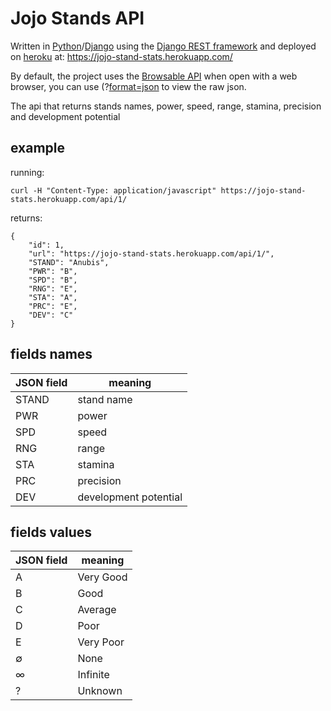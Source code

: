 # Jojo Stands API


Written in [Python](https://www.python.org/)/[Django](https://www.djangoproject.com/) using the [Django REST framework](https://www.django-rest-framework.org/) and deployed on [heroku](https://heroku.com/) at: https://jojo-stand-stats.herokuapp.com/

By default, the project uses the [Browsable API](https://www.django-rest-framework.org/topics/browsable-api/) when open with a web browser, you can use (?[format=json](https://jojo-stand-stats.herokuapp.com//?format=json) to view the raw json.

The api that returns stands names, power, speed, range, stamina, precision and development potential

## example

running:
```
curl -H "Content-Type: application/javascript" https://jojo-stand-stats.herokuapp.com/api/1/
```

returns:
```
{
    "id": 1,
    "url": "https://jojo-stand-stats.herokuapp.com/api/1/",
    "STAND": "Anubis",
    "PWR": "B",
    "SPD": "B",
    "RNG": "E",
    "STA": "A",
    "PRC": "E",
    "DEV": "C"
}
```

## fields names

JSON field | meaning
---|---
STAND | stand name
PWR | power
SPD | speed
RNG | range
STA | stamina
PRC | precision
DEV | development potential

## fields values

JSON field | meaning
---|---
A | Very Good
B | Good
C | Average
D | Poor
E | Very Poor
∅ | None
∞ | Infinite
? | Unknown
